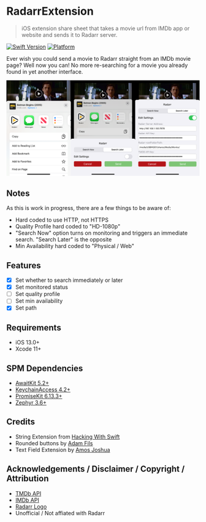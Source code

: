 # RadarrExtension
> iOS extension share sheet that takes a movie url from IMDb app or website and sends it to Radarr server.

[![Swift Version][swift-image]][swift-url] [![Platform](https://img.shields.io/cocoapods/p/LFAlertController.svg?style=flat)](http://cocoapods.org/pods/LFAlertController)

Ever wish you could send a movie to Radarr straight from an IMDb movie page? Well now you can! No more re-searching for a movie you already found in yet another interface.

![](header.png)

## Notes
As this is work in progress, there are a few things to be aware of:

- Hard coded to use HTTP, not HTTPS
- Quality Profile hard coded to "HD-1080p"
- "Search Now" option turns on monitoring and triggers an immediate search. "Search Later" is the opposite
- Min Availability hard coded to "Physical / Web"

## Features

- [x] Set whether to search immediately or later
- [x] Set monitored status
- [ ] Set quality profile
- [ ] Set min availability
- [x] Set path

## Requirements

- iOS 13.0+
- Xcode 11+

## SPM Dependencies

- [AwaitKit 5.2+](https://github.com/yannickl/AwaitKit)
- [KeychainAccess 4.2+](https://github.com/kishikawakatsumi/KeychainAccess)
- [PromiseKit 6.13.3+](https://github.com/mxcl/PromiseKit)
- [Zephyr 3.6+](https://github.com/ArtSabintsev/Zephyr)

## Credits

- String Extension from [Hacking With Swift](https://www.hackingwithswift.com/example-code/strings/how-to-convert-a-string-to-a-safe-format-for-url-slugs-and-filenames)
- Rounded buttons by [Adam Fils](https://medium.com/@filswino/easiest-implementation-of-rounded-buttons-in-xcode-6627efe39f84)
- Text Field Extension by [Amos Joshua](https://stackoverflow.com/questions/1347779/how-to-navigate-through-textfields-next-done-buttons)

## Acknowledgements / Disclaimer / Copyright / Attribution
- [TMDb API](https://developers.themoviedb.org/3)
- [IMDb API](https://developer.imdb.com)
- [Radarr Logo](https://github.com/Radarr/Radarr)
- Unofficial / Not affiated with Radarr

[swift-image]:https://img.shields.io/badge/swift-5.1-yellow.svg
[swift-url]: https://swift.org/
